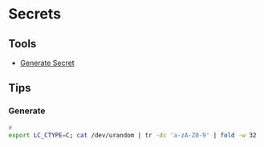 # Secrets

## Tools

- [Generate Secret](https://generate-secret.vercel.app/32)

## Tips

### Generate

```sh
#
export LC_CTYPE=C; cat /dev/urandom | tr -dc 'a-zA-Z0-9' | fold -w 32 | head -n 1
```
